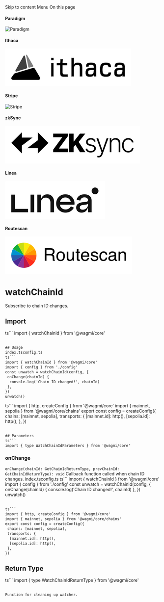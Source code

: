 Skip to content 
Menu
On this page
#### Paradigm
![Paradigm](https://raw.githubusercontent.com/wevm/.github/main/content/sponsors/paradigm-light.svg)
#### Ithaca
![Ithaca](https://raw.githubusercontent.com/wevm/.github/main/content/sponsors/ithaca-light.svg)
#### Stripe
![Stripe](https://raw.githubusercontent.com/wevm/.github/main/content/sponsors/stripe-light.svg)
#### zkSync
![zkSync](https://raw.githubusercontent.com/wevm/.github/main/content/sponsors/zksync-light.svg)
#### Linea
![Linea](https://raw.githubusercontent.com/wevm/.github/main/content/sponsors/linea-light.svg)
#### Routescan
![Routescan](https://raw.githubusercontent.com/wevm/.github/main/content/sponsors/routescan-light.svg)
# watchChainId ​
Subscribe to chain ID changes.
## Import ​
ts```
import { watchChainId } from '@wagmi/core'
```

## Usage ​
index.tsconfig.ts
ts```
import { watchChainId } from '@wagmi/core'
import { config } from './config'
const unwatch = watchChainId(config, {
 onChange(chainId) {
  console.log('Chain ID changed!', chainId)
 },
})
unwatch()
```

ts```
import { http, createConfig } from '@wagmi/core'
import { mainnet, sepolia } from '@wagmi/core/chains'
export const config = createConfig({
 chains: [mainnet, sepolia],
 transports: {
  [mainnet.id]: http(),
  [sepolia.id]: http(),
 },
})
```

## Parameters ​
ts```
import { type WatchChainIdParameters } from '@wagmi/core'
```

### onChange ​
`onChange(chainId: GetChainIdReturnType, prevChainId: GetChainIdReturnType): void`
Callback function called when chain ID changes.
index.tsconfig.ts
ts```
import { watchChainId } from '@wagmi/core'
import { config } from './config'
const unwatch = watchChainId(config, {
 onChange(chainId) { 
  console.log('Chain ID changed!', chainId)
 },
})
unwatch()
```

ts```
import { http, createConfig } from '@wagmi/core'
import { mainnet, sepolia } from '@wagmi/core/chains'
export const config = createConfig({
 chains: [mainnet, sepolia],
 transports: {
  [mainnet.id]: http(),
  [sepolia.id]: http(),
 },
})
```

## Return Type ​
ts```
import { type WatchChainIdReturnType } from '@wagmi/core'
```

Function for cleaning up watcher.
